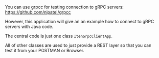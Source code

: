 You can use grpcc for testing connection to gRPC servers: https://github.com/njpatel/grpcc

However, this application will give an an example how to connect to gRPC servers with Java code.

The central code is just one class `ItenGrpcClientApp`.

All of other classes are used to just provide a REST layer so that you can test it from your POSTMAN or Browser.


